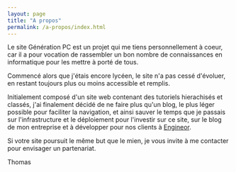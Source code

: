```yaml
---
layout: page
title: "A propos"
permalink: /a-propos/index.html
---
```


Le site Génération PC est un projet qui me tiens personnellement à coeur, car il a pour vocation de rassembler un bon nombre de connaissances en informatique pour les mettre à porté de tous.

Commencé alors que j'étais encore lycéen, le site n'a pas cessé d'évoluer, en restant toujours plus ou moins accessible et remplis.

Initialement composé d'un site web contenant des tutoriels hierachisés et classés, j'ai finalement décidé de ne faire plus qu'un blog, le plus léger possible pour faciliter la navigation, et ainsi sauver le temps que je passais sur l'infrastructure et le déploiement pour l'investir sur ce site, sur le blog de mon entreprise et à développer pour nos clients à [Engineor](https://www.engineor.com).

Si votre site poursuit le même but que le mien, je vous invite à me contacter pour envisager un partenariat.


Thomas